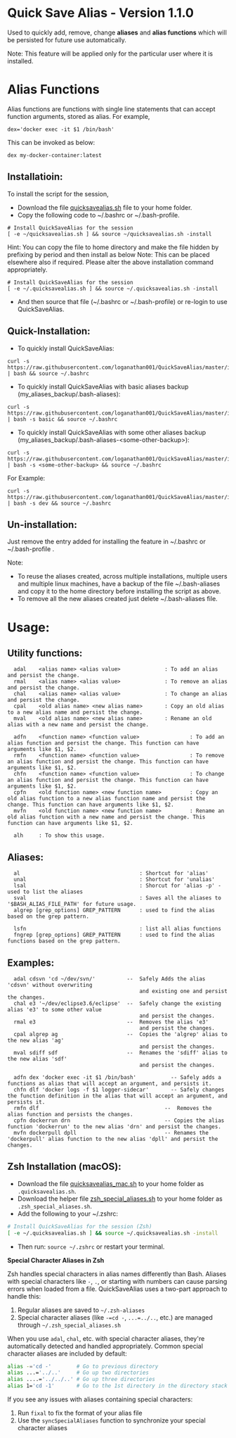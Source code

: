 Quick Save Alias - Version 1.1.0
==================================
Used to quickly add, remove, change **aliases** and **alias functions** which will be persisted for future use automatically.

Note: This feature will be applied only for the particular user where it is installed.

# Alias Functions
Alias functions are functions with single line statements that can accept function arguments, stored as alias.
For example,

````
dex='docker exec -it $1 /bin/bash'
````

This can be invoked as below:
````
dex my-docker-container:latest
````

Installatioin:
-----------

To install the script for the session, 
* Download the file [quicksavealias.sh](https://raw.githubusercontent.com/loganathan001/QuickSaveAlias/master/quicksavealias.sh) file to your home folder.
* Copy the following code to ~/.bashrc or ~/.bash-profile.

````
# Install QuickSaveAlias for the session
[ -e ~/quicksavealias.sh ] && source ~/quicksavealias.sh -install
````

Hint: You can copy the file to home directory and make the file hidden by prefixing by period and then install as below
Note: This can be placed elsewhere also if required. Please alter the above installation command appropriately.

````
# Install QuickSaveAlias for the session
[ -e ~/.quicksavealias.sh ] && source ~/.quicksavealias.sh -install
````

* And then source that file (~/.bashrc or ~/.bash-profile) or re-login to use QuickSaveAlias.

Quick-Installation:
-------------------
* To quickly install QuickSaveAlias:
````
curl -s https://raw.githubusercontent.com/loganathan001/QuickSaveAlias/master/install.sh | bash && source ~/.bashrc
````

* To quickly install QuickSaveAlias with basic aliases backup (my_aliases_backup/.bash-aliases):
````
curl -s https://raw.githubusercontent.com/loganathan001/QuickSaveAlias/master/install.sh | bash -s basic && source ~/.bashrc
````

* To quickly install QuickSaveAlias with some other aliases backup (my_aliases_backup/.bash-aliases-&lt;some-other-backup&gt;):
````
curl -s https://raw.githubusercontent.com/loganathan001/QuickSaveAlias/master/install.sh | bash -s <some-other-backup> && source ~/.bashrc
````
For Example:

````
curl -s https://raw.githubusercontent.com/loganathan001/QuickSaveAlias/master/install.sh | bash -s dev && source ~/.bashrc
````


Un-installation:
-------------
Just remove the entry added for installing the feature in ~/.bashrc or ~/.bash-profile .

Note: 
* To reuse the aliases created, across multiple installations, multiple users and multiple linux machines, 
have a backup of the file ~/.bash-aliases and copy it to the home directory before installing the script as above. 
* To remove all the new aliases created just delete ~/.bash-aliases file.

Usage:
======

Utility functions:
------------------
````
  adal    <alias name> <alias value>              : To add an alias and persist the change.
  rmal    <alias name> <alias value>              : To remove an alias and persist the change.
  chal    <alias name> <alias value>              : To change an alias and persist the change.
  cpal    <old alias name> <new alias name>       : Copy an old alias to a new alias name and persist the change.
  mval    <old alias name> <new alias name>       : Rename an old alias with a new name and persist the change.

  adfn    <function name> <function value>                : To add an alias function and persist the change. This function can have arguments like $1, $2.
  rmfn    <function name> <function value>                : To remove an alias function and persist the change. This function can have arguments like $1, $2.
  chfn    <function name> <function value>                : To change an alias function and persist the change. This function can have arguments like $1, $2.
  cpfn    <old function name> <new function name>         : Copy an old alias function to a new alias function name and persist the change. This function can have arguments like $1, $2.
  mvfn    <old function name> <new function name>         : Rename an old alias function with a new name and persist the change. This function can have arguments like $1, $2.

  alh     : To show this usage.
````

Aliases:
--------
````
  al                                      : Shortcut for 'alias'
  unal                                    : Shortcut for 'unalias'
  lsal                                    : Shorcut for 'alias -p' - used to list the aliases
  sval                                    : Saves all the aliases to '$BASH_ALIAS_FILE_PATH' for future usage.
  algrep [grep_options] GREP_PATTERN      : used to find the alias based on the grep pattern.

  lsfn                                    : list all alias functions
  fngrep [grep_options] GREP_PATTERN      : used to find the alias functions based on the grep pattern.
````

Examples:
--------
````
  adal cdsvn 'cd ~/dev/svn/'          --  Safely Adds the alias 'cdsvn' without overwriting 
                                          and existing one and persist the changes.
  chal e3 '~/dev/eclipse3.6/eclipse'  --  Safely change the existing alias 'e3' to some other value 
                                          and persist the changes.
  rmal e3                             --  Removes the alias 'e3' 
                                          and persist the changes.
  cpal algrep ag                      --  Copies the 'algrep' alias to the new alias 'ag' 
                                          and persist the changes.
  mval sdiff sdf                      --  Renames the 'sdiff' alias to the new alias 'sdf' 
                                          and persist the changes.

  adfn dex 'docker exec -it $1 /bin/bash'           -- Safely adds a functions as alias that will accept an argument, and persists it.
  chfn dlf 'docker logs -f $1 logger-sidecar'       -- Safely changes the function definition in the alias that will accept an argument, and persists it.
  rmfn dlf                                        --  Removes the alias function and persists the changes.
  cpfn dockerrun drn                              -- Copies the alias function 'dockerrun' to the new alias 'drn' and persist the changes.
  mvfn dockerpull dpll                            -- Renames the 'dockerpull' alias function to the new alias 'dpll' and persist the changes.
````

Zsh Installation (macOS):
------------------------
* Download the file [quicksavealias_mac.sh](https://raw.githubusercontent.com/loganathan001/QuickSaveAlias/master/quicksavealias_mac.sh) to your home folder as `.quicksavealias.sh`.
* Download the helper file [zsh_special_aliases.sh](https://raw.githubusercontent.com/loganathan001/QuickSaveAlias/master/zsh_special_aliases.sh) to your home folder as `.zsh_special_aliases.sh`.
* Add the following to your ~/.zshrc:

```zsh
# Install QuickSaveAlias for the session (Zsh)
[ -e ~/.quicksavealias.sh ] && source ~/.quicksavealias.sh -install
```

* Then run: `source ~/.zshrc` or restart your terminal.

**Special Character Aliases in Zsh**

Zsh handles special characters in alias names differently than Bash. Aliases with special characters like `-`, `.`, or starting with numbers can cause parsing errors when loaded from a file. QuickSaveAlias uses a two-part approach to handle this:

1. Regular aliases are saved to `~/.zsh-aliases`
2. Special character aliases (like `-=cd -`, `...=../..`, etc.) are managed through `~/.zsh_special_aliases.sh`

When you use `adal`, `chal`, etc. with special character aliases, they're automatically detected and handled appropriately. Common special character aliases are included by default:

```zsh
alias -='cd -'        # Go to previous directory
alias ...='../..'     # Go up two directories
alias ....='../../..' # Go up three directories
alias 1='cd -1'       # Go to the 1st directory in the directory stack
```

If you see any issues with aliases containing special characters:

1. Run `fixal` to fix the format of your alias file
2. Use the `syncSpecialAliases` function to synchronize your special character aliases
